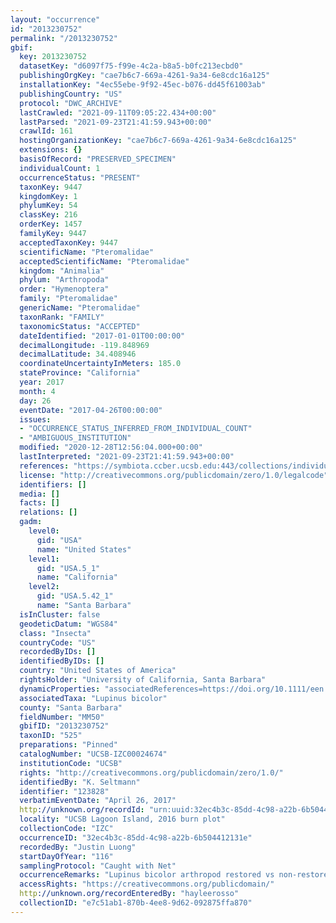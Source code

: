 ```yaml
---
layout: "occurrence"
id: "2013230752"
permalink: "/2013230752"
gbif:
  key: 2013230752
  datasetKey: "d6097f75-f99e-4c2a-b8a5-b0fc213ecbd0"
  publishingOrgKey: "cae7b6c7-669a-4261-9a34-6e8cdc16a125"
  installationKey: "4ec55ebe-9f92-45ec-b076-dd45f61003ab"
  publishingCountry: "US"
  protocol: "DWC_ARCHIVE"
  lastCrawled: "2021-09-11T09:05:22.434+00:00"
  lastParsed: "2021-09-23T21:41:59.943+00:00"
  crawlId: 161
  hostingOrganizationKey: "cae7b6c7-669a-4261-9a34-6e8cdc16a125"
  extensions: {}
  basisOfRecord: "PRESERVED_SPECIMEN"
  individualCount: 1
  occurrenceStatus: "PRESENT"
  taxonKey: 9447
  kingdomKey: 1
  phylumKey: 54
  classKey: 216
  orderKey: 1457
  familyKey: 9447
  acceptedTaxonKey: 9447
  scientificName: "Pteromalidae"
  acceptedScientificName: "Pteromalidae"
  kingdom: "Animalia"
  phylum: "Arthropoda"
  order: "Hymenoptera"
  family: "Pteromalidae"
  genericName: "Pteromalidae"
  taxonRank: "FAMILY"
  taxonomicStatus: "ACCEPTED"
  dateIdentified: "2017-01-01T00:00:00"
  decimalLongitude: -119.848969
  decimalLatitude: 34.408946
  coordinateUncertaintyInMeters: 185.0
  stateProvince: "California"
  year: 2017
  month: 4
  day: 26
  eventDate: "2017-04-26T00:00:00"
  issues:
  - "OCCURRENCE_STATUS_INFERRED_FROM_INDIVIDUAL_COUNT"
  - "AMBIGUOUS_INSTITUTION"
  modified: "2020-12-28T12:56:04.000+00:00"
  lastInterpreted: "2021-09-23T21:41:59.943+00:00"
  references: "https://symbiota.ccber.ucsb.edu:443/collections/individual/index.php?occid=123828"
  license: "http://creativecommons.org/publicdomain/zero/1.0/legalcode"
  identifiers: []
  media: []
  facts: []
  relations: []
  gadm:
    level0:
      gid: "USA"
      name: "United States"
    level1:
      gid: "USA.5_1"
      name: "California"
    level2:
      gid: "USA.5.42_1"
      name: "Santa Barbara"
  isInCluster: false
  geodeticDatum: "WGS84"
  class: "Insecta"
  countryCode: "US"
  recordedByIDs: []
  identifiedByIDs: []
  country: "United States of America"
  rightsHolder: "University of California, Santa Barbara"
  dynamicProperties: "associatedReferences=https://doi.org/10.1111/een.12721; associatedReferences=https://escholarship.org/uc/item/64c550mk"
  associatedTaxa: "Lupinus bicolor"
  county: "Santa Barbara"
  fieldNumber: "MM50"
  gbifID: "2013230752"
  taxonID: "525"
  preparations: "Pinned"
  catalogNumber: "UCSB-IZC00024674"
  institutionCode: "UCSB"
  rights: "http://creativecommons.org/publicdomain/zero/1.0/"
  identifiedBy: "K. Seltmann"
  identifier: "123828"
  verbatimEventDate: "April 26, 2017"
  http://unknown.org/recordId: "urn:uuid:32ec4b3c-85dd-4c98-a22b-6b504412131e"
  locality: "UCSB Lagoon Island, 2016 burn plot"
  collectionCode: "IZC"
  occurrenceID: "32ec4b3c-85dd-4c98-a22b-6b504412131e"
  recordedBy: "Justin Luong"
  startDayOfYear: "116"
  samplingProtocol: "Caught with Net"
  occurrenceRemarks: "Lupinus bicolor arthropod restored vs non-restored project comparison"
  accessRights: "https://creativecommons.org/publicdomain/"
  http://unknown.org/recordEnteredBy: "hayleerosso"
  collectionID: "e7c51ab1-870b-4ee8-9d62-092875ffa870"
---
```

